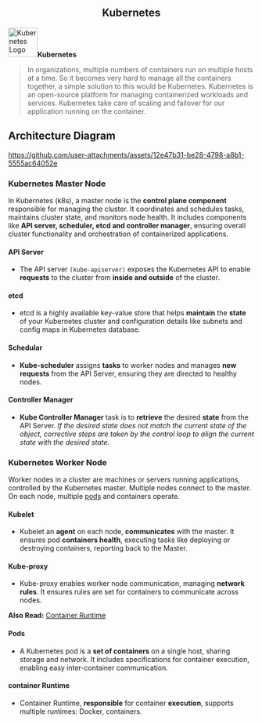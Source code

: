 <div align ="center"><h2>Kubernetes</h2></div>

<img src="https://github.com/user-attachments/assets/f2448f9c-e78f-4f4e-afd0-004f838dbc0c" alt="Kubernetes Logo" width="60"/>**Kubernetes**
> In organizations, multiple numbers of containers run on multiple hosts at a time. So it becomes very hard to manage all the containers together, a simple solution to this would be Kubernetes. Kubernetes is an open-source platform for managing containerized workloads and services. Kubernetes take care of scaling and failover for our application running on the container.


## Architecture Diagram

https://github.com/user-attachments/assets/12e47b31-be28-4798-a8b1-5555ac64052e

### Kubernetes Master Node
In Kubernetes (k8s), a master node is the **control plane component** responsible for managing the cluster. It coordinates and schedules tasks, maintains cluster state, and monitors node health. It includes components like <b>API server, scheduler, etcd and controller manager</b>, ensuring overall cluster functionality and orchestration of containerized applications.

#### API Server
* The API server `(kube-apiserver)` exposes the Kubernetes API to enable **requests** to the cluster from **inside and outside** of the cluster.

#### etcd
* etcd is a highly available key-value store that helps **maintain** the **state** of your Kubernetes cluster and configuration  details like subnets and config maps in Kubernetes database. 

#### Schedular
* **Kube-scheduler** assigns **tasks** to worker nodes and manages **new requests** from the API Server, ensuring they are directed to healthy nodes.

#### Controller Manager
* **Kube Controller Manager** task is to **retrieve** the desired **state** from the API Server. 
<i>If the desired state does not match the current state of the object, corrective steps are taken by the control loop to align the current state with the desired state.</i>

### Kubernetes Worker Node
Worker nodes in a cluster are machines or servers running applications, controlled by the Kubernetes master. Multiple nodes connect to the master. On each node, multiple [pods](#pods) and containers operate.

#### Kubelet
* Kubelet an **agent** on each node, **communicates** with the master. It ensures pod **containers health**, executing tasks like deploying or destroying containers, reporting back to the Master.

#### Kube-proxy
* Kube-proxy enables worker node communication, managing **network rules**. It ensures rules are set for containers to communicate across nodes.

<b>Also Read:</b> [Container Runtime](#container-runtime)

#### Pods
* A Kubernetes pod is a **set of containers** on a single host, sharing storage and network. It includes specifications for container execution, enabling easy inter-container communication.

#### container Runtime
* Container Runtime, **responsible** for container **execution**, supports multiple runtimes: Docker, containers.

